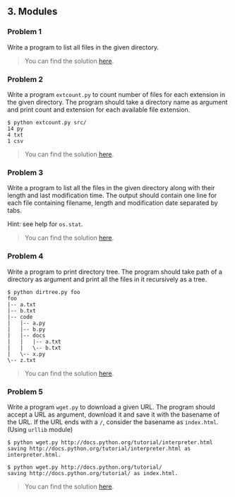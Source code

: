 ## 3. Modules

### Problem 1
Write a program to list all files in the given directory.

> You can find the solution [here](problem_01.py).

### Problem 2
Write a program `extcount.py` to count number of files for each extension 
in the given directory. The program should take a directory name 
as argument and print count and extension for each available file extension.

    $ python extcount.py src/
    14 py
    4 txt
    1 csv

> You can find the solution [here](problem_02.py).

### Problem 3
Write a program to list all the files in the given directory 
along with their length and last modification time. 
The output should contain one line for each file containing filename, 
length and modification date separated by tabs.

Hint: see help for `os.stat`.

> You can find the solution [here](problem_03.py).

### Problem 4
Write a program to print directory tree. The program should take path of a directory 
as argument and print all the files in it recursively as a tree.

    $ python dirtree.py foo
    foo
    |-- a.txt
    |-- b.txt
    |-- code
    |   |-- a.py
    |   |-- b.py
    |   |-- docs
    |   |   |-- a.txt
    |   |   \-- b.txt
    |   \-- x.py
    \-- z.txt

> You can find the solution [here](problem_04.py).

### Problem 5
Write a program `wget.py` to download a given URL. 
The program should accept a URL as argument, download it and save it 
with the basename of the URL. If the URL ends with a `/`, consider 
the basename as `index.html`. (Using `urllib` module)

    $ python wget.py http://docs.python.org/tutorial/interpreter.html
    saving http://docs.python.org/tutorial/interpreter.html as interpreter.html.
    
    $ python wget.py http://docs.python.org/tutorial/
    saving http://docs.python.org/tutorial/ as index.html.

> You can find the solution [here](problem_05.py).
